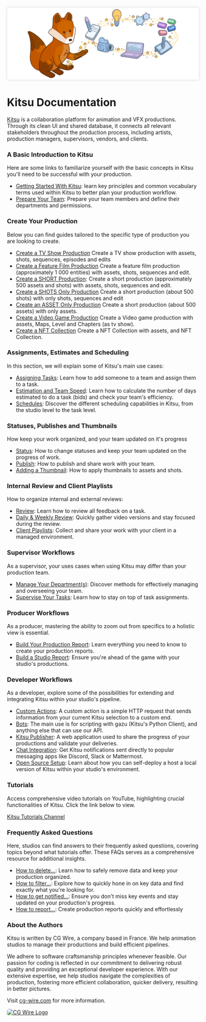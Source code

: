 <style>
img {
  border: 1px solid #EEE;
  box-shadow: 0 0 6px 0px #DDD;
  border-radius: 5px;
}

img[src$='#logo-cgwire'],
img[src$='#logo-kitsu'] {
  border: 0;
  box-shadow: none;
}
</style>

![Kitsu Banner](./img/kitsu-banner.png#logo-kitsu)

# Kitsu Documentation

[Kitsu](https://cg-wire.com/kitsu) is a collaboration platform for animation and VFX productions. Through its clean UI and shared database, it connects all relevant stakeholders throughout the production process, including artists, production managers, supervisors, vendors, and clients.

### A Basic Introduction to Kitsu
Here are some links to familiarize yourself with the basic concepts in Kitsu you'll need to be successful with your production.

* [Getting Started With Kitsu](configure-kitsu/README.md): learn key principles and common vocabulary terms used within Kitsu to better plan your production workflow.
* [Prepare Your Team](team/README.md): Prepare your team members and define their departments and permissions.

### Create Your Production

Below you can find guides tailored to the specific type of production you are looking to create.

  * [Create a TV Show Production](tvshow/README.md) Create a TV show production with assets, shots, sequences, episodes and edits
  * [Create a Feature Film Production](feature/README.md) Create a feature film production (approximately 1 000 entities) with assets, shots, sequences and edit.
* [Create a SHORT Production](short/README.md): Create a short production (approximately 500 assets and shots) with assets, shots, sequences and edit.
 * [Create a SHOTS Only Production](short-shot/README.md) Create a short production (about 500 shots) with only shots, sequences and edit
  * [Create an ASSET Only Production](short-asset/README.md) Create a short production (about 500 assets) with only assets.
  * [Create a Video Game Production](videogame/README.md) Create a Video game production with assets, Maps, Level and Chapters (as tv show).
  * [Create a NFT Collection](nft/README.md) Create a NFT Collection with assets, and NFT Collection.


### Assignments, Estimates and Scheduling

In this section, we will explain some of Kitsu's main use cases:

* [Assigning Tasks](assignation/README.md): Learn how to add someone to a team and assign them to a task.
* [Estimation and Team Speed](estimation/README.md): Learn how to calculate the number of days estimated to do a task (bids) and check your team's efficiency.
* [Schedules](schedules/README.md): Discover the different scheduling capabilities in Kitsu, from the studio level to the task level.

### Statuses, Publishes and Thumbnails

How keep your work organized, and your team updated on it's progress

* [Status](status/README.md): How to change statuses and keep your team updated on the progress of work.
* [Publish](publish/README.md): How to publish and share work with your team. 
* [Adding a Thumbnail](thumbnails/README.md): How to apply thumbnails to assets and shots.

### Internal Review and Client Playlists

How to organize internal and external reviews:

* [Review](review/README.md): Learn how to review all feedback on a task.
* [Daily & Weekly Review](review-weekly/README.md): Quickly gather video versions and stay focused during the review.
* [Client Playlists](playlist-client/README.md): Collect and share your work with your client in a managed environment.


### Supervisor Workflows

As a supervisor, your uses cases when using Kitsu may differ than your production team.

* [Manage Your Department(s)](supervisor-team/README.md): Discover methods for effectively managing and overseeing your team.
* [Supervise Your Tasks](supervisor-tasks/README.md): Learn how to stay on top of task assignments. 

### Producer Workflows

As a producer, mastering the ability to zoom out from specifics to a holistic view is essential.

* [Build Your Production Report](production-report/README.md): Learn everything you need to know to create your production reports.
* [Build a Studio Report](studio-report/README.md): Ensure you're ahead of the game with your studio's productions.


### Developer Workflows

As a developer, explore some of the possibilities for extending and integrating Kitsu within your studio's pipeline.

* [Custom Actions](custom-actions/README.md): A custom action is a simple HTTP request that sends information from your current Kitsu selection to a custom end.
* [Bots](bots/README.md): The main use is for scripting with gazu (Kitsu's Python Client), and anything else that can use our API.
* [Kitsu Publisher](publisher/README.md): A web application used to share the progress of your productions and validate your deliveries.
* [Chat Integration](chat-integration/README.md): Get Kitsu notifications sent directly to popular messaging apps like Discord, Slack or Mattermost.
* [Open Source Setup](installation/README.md): Learn about how you can self-deploy a host a local version of Kitsu within your studio's environment.




### Tutorials

Access comprehensive video tutorials on YouTube, highlighting crucial functionalities of Kitsu. Click the link below to view.

[Kitsu Tutorials Channel](https://www.youtube.com/playlist?list=PLp_1gB5ZBHXqnQgZ4TCrAt7smxesaDo29)


### Frequently Asked Questions

Here, studios can find answers to their frequently asked questions, covering topics beyond what tutorials offer. These FAQs serves as a comprehensive resource for additional insights.

* [How to delete...](faq-deletion): Learn how to safely remove data and keep your production organized.
* [How to filter...](faq-filter): Explore how to quickly hone in on key data and find exactly what you're looking for.
* [How to get notified...](faq-notification): Ensure you don't miss key events and stay updated on your production's progress.
* [How to report...](faq-production-report): Create production reports quickly and effortlessly


### About the Authors

Kitsu is written by CG Wire, a company based in France. We help animation studios to manage their productions and build efficient pipelines.

We adhere to software craftsmanship principles whenever feasible. Our passion for coding is reflected in our commitment to delivering robust quality and providing an exceptional developer experience. With our extensive expertise, we help studios navigate the complexities of production, fostering more efficient collaboration, quicker delivery, resulting in better pictures.

Visit [cg-wire.com](https://cg-wire.com) for more information.

[![CG Wire Logo](./img/cgwire.png#logo-cgwire)](https://cg-wire.com)

